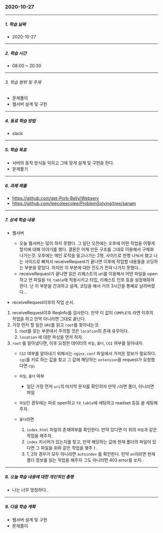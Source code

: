 ### 2020-10-27

-----
##### 1. 학습 날짜
- 2020-10-27

-----
##### 2. 학습 시간
- 08:00 ~ 20:30

-----
###### 3. 학습 범위 및 주제
- 문제풀이
- 웹서버 설계 및 구현

-----
##### 4. 동료 학습 방법
- slack

-----
##### 5. 학습 목표
- 서버의 동작 방식을 익히고 그에 맞게 설계 및 구현을 한다.
- 문제풀기

-----
##### 6. 과제 제출
- https://github.com/get-Pork-Belly/Webserv
- https://github.com/leecoleecolee/ProblemSolving/tree/sanam

-----
##### 7. 상세 학습 내용
- 웹서버
    - 오늘 웹서버는 많이 하지 못했다. 그 일단 오전에는 오후에 어떤 작업을 어떻게 할지에 대해 이야기를 했다. 결론은 어제 만든 구조를 그대로 이용해서 구체화 나가는것. 오후에는  메인 로직을 밀고나가는 2명, 사이드로 한명 나눠서 했고 나는 사이드로 빠져서 receiveRequest가 끝나면 이후에 작업할 내용들을 코딩하는 부분을 맡았다. 하지만 이 부분에 대한 진도가 전혀 나가지 못했다... 
    - receiveRequest가 끝나면 읽은 리퀘스트의 uri를 이용해서 어떤 파일을 open 하고 연 파일을 `fd_table`에 적용시키고 타입, 리퀘스트 인포 등을 설정해줘야한다. 난 이 부분을 간과하고 설계, 코딩을 해서 거의 3시간을 통째로 날려버렸다...

- receiveRequest이후의 작업 순서.
1. receiveRequest이후 ReqInfo를 검사한다. 만약 이 값이 `COMPLETE` 라면 이후의 작업을 하고 만약 아니라면 그대로 끝난다.
2. 가장 먼저 할 일은 `URI`를 읽고 `root`를 찾아내는것.
    1. root를 찾는 부분에서 주의할 것은 `location`의 존재 유무이다.
    2. `location` 에 대한 파싱을 먼저 하자.
3. `root` 를 알아냈다면, 이후 요청한 데이터의 `파일`, `폴더`, `CGI` 여부를 알아내자.
    - `CGI` 여부를 알아내기 위해서는 `nginx.conf` 파일에서 가져온 정보가 필요하다. `cgi`를 키로 하는 값을 찾고 그 값에 해당하는 `extension`을 request가 요청했다면 `cgi`
    - `파일`, `폴더` 여부
        - 일단 가장 먼저 `uri`의 마지막 문자를 확인하자 만약 `/`라면 폴더, 아니라면 파일

    - `파일`인 경우에는 파로 open하고 `fd_table`에 세팅하고 readset 등등 을 세팅해주자.

    - `폴더`라면
        1. `index.html` 파일의 존재여부를 확인한다. 만약 있다면 이 위의 `파일`과 같은 작업을 해주자.
        2. `index` 지시어가 있는지를 찾고, 만약 해당하는 값에 현재 폴더의 파일이 있다면 그 파일을 위와 같은 작업을 햊주ㅏ.
        3. 1, 2의 경우가 모두 아니라면 `autoindex` 를 확인한다. 만약 `on`이라면 현재 폴더 정보를 읽는 작업을 해주자 그도 아니라면 403 error를 쏘자.



 -----
##### 8. 오늘 학습 내용에 대한 개인적인 총평
- 나는 너무 멍청하다.. 

-----

##### 9. 다음 학습 계획

- 웹서버 설계 및 구현
- 문제풀이

